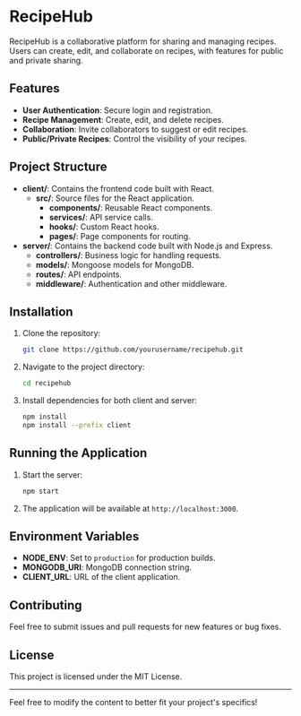 # RecipeHub

RecipeHub is a collaborative platform for sharing and managing recipes. Users can create, edit, and collaborate on recipes, with features for public and private sharing.

## Features
- **User Authentication**: Secure login and registration.
- **Recipe Management**: Create, edit, and delete recipes.
- **Collaboration**: Invite collaborators to suggest or edit recipes.
- **Public/Private Recipes**: Control the visibility of your recipes.

## Project Structure
- **client/**: Contains the frontend code built with React.
  - **src/**: Source files for the React application.
    - **components/**: Reusable React components.
    - **services/**: API service calls.
    - **hooks/**: Custom React hooks.
    - **pages/**: Page components for routing.
- **server/**: Contains the backend code built with Node.js and Express.
  - **controllers/**: Business logic for handling requests.
  - **models/**: Mongoose models for MongoDB.
  - **routes/**: API endpoints.
  - **middleware/**: Authentication and other middleware.

## Installation
1. Clone the repository:
   ```bash
   git clone https://github.com/yourusername/recipehub.git
   ```
2. Navigate to the project directory:
   ```bash
   cd recipehub
   ```
3. Install dependencies for both client and server:
   ```bash
   npm install
   npm install --prefix client
   ```

## Running the Application
1. Start the server:
   ```bash
   npm start
   ```
2. The application will be available at `http://localhost:3000`.

## Environment Variables
- **NODE_ENV**: Set to `production` for production builds.
- **MONGODB_URI**: MongoDB connection string.
- **CLIENT_URL**: URL of the client application.

## Contributing
Feel free to submit issues and pull requests for new features or bug fixes.

## License
This project is licensed under the MIT License.

---

Feel free to modify the content to better fit your project's specifics!
        

